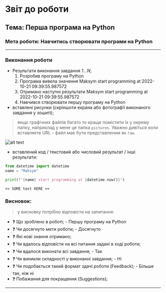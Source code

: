 # Звіт до роботи
## Тема: Перша програма на Python
### Мета роботи: Навчитись створювати програми на Python
---
### Виконання роботи
- Результати виконання завдання *1...N*;
    1. Розробив програму на Python
    1. Програма вивела значення Maksym start programming at 2022-10-21 09:39:55.987572 
    1. Отримано наступні результати Maksym start programming at 2022-10-21 09:39:55.987572
    1. Навчився створювати першу програму на Python
- вставлені рисунки (скріншоти екрана або фотографії виконаного завдання у зошиті);
> якщо графічних файлів багато то краще помістити їх у окрему папку, наприклад у мене це папка `pictures`. Уважно дивіться коли вставляєте URL - файл має бути представленим як `raw`. 

![alt text](C:\123\1lab.png "code")

- вставлений код / текстовий або числовий результат / інші результати:
```python
from datetime import datetime
name = "Maksym"

print(f"{name} start programming at {datetime.now()}")
```
```text
<< SOME text HERE >>
```
### Висновок: 
> у висновку потрібно відповісти на запитання:
- :question: Що зроблено в роботі; - Першу програму на Python
- :question: Чи досягнуто мети роботи; - Досягнуто
- :question: Які нові знання отримано;
- :question: Чи вдалось відповісти на всі питання задані в ході роботи;
- :question: Чи вдалося виконати всі завдання; - Так
- :question: Чи виникли складності у виконанні завдання; - Ні
- :question: Чи подобається такий формат здачі роботи (Feedback); - Більше так, ніж ні
- :question: Побажання для покращення (Suggestions);
---